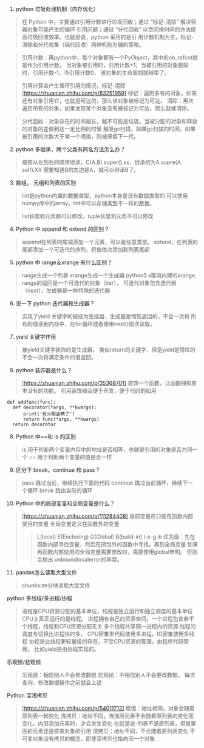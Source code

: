 1. python 垃圾处理机制（内存优化）
> 在 Python 中，主要通过引用计数进行垃圾回收；通过 “标记-清除” 解决容器对象可能产生的循环
引用问题；通过 “分代回收” 以空间换时间的方法提高垃圾回收效率。也就是说，python 采用的是引
用计数机制为主，标记-清除和分代收集（隔代回收）两种机制为辅的策略。

> 引用计数：再python中，每个对象都有一个PyObject，其中的ob_refcnt就是作为引用计数，
>当对象被引用时，引用计数+1，当被引用的对象删除时，引用计数-1，当引用计数0，
>该对象的生命周期就结束了。

> 引用计算会产生循环引用的情况，标记-清除[https://zhuanlan.zhihu.com/p/83251959]
>标记：遍历多有的对象，如果还有对象引用它，也就是可达的，那么该对象被标记为可达。
>清除：再次遍历所有的对象，如果发现某个对象没有被标记为可达，那么就被清除。

>分代回收：对象存在的时间越长，越不可能是垃圾。当被分配的对象和释放的对象的差值到达一定比例的时候
>触发gc扫描，如果gc扫描的时间，如果被引用的次数大于某一个阈值，则被保留下一代。
>
2. python 多继承，两个父类有同名方法怎么办？
> 按照从左到右的顺序继承，C(A,B) super().xx，继承的为A
>supre(A, self).XX 需要知道B的左边是A，就可以继承B了。


3. 数组， 元组和列表的区别
> list是python内置的数据类型，python本身是没有数据类型的
> 可以使用numpy库中的array。list中可以存储类型不一样的数据。
>
>list长度和元素都可以修改，tuple长度和元素不可以修改
>

4. Python 中 append 和 extend 的区别？
> append在列表的尾端添加一个元素，可以是任意类型。
>extend，在列表的尾部添加一个可迭代的序列，将值依次添加到列表尾部
>

5. python 中 range＆xrange 有什么区别？
> range生成一个列表
> xrange生成一个生成器
>python3.x取消内建的xrange, range的返回是一个可迭代的对象（iter），
>可迭代对象包含迭代器（next），生成器是一种特殊的迭代器
>
>
6. 说一下 python 迭代器和生成器？
> 实现了yield 关键字的被成为生成器，生成器是惰性返回的，不会一次将
>所有的值读到内存中，在for循环或者使用next()按次读取。
>
>
7. yield 关键字作用
> 被yield关键字装饰的是生成器， 类似return的关键字，但是yield是惰性的
>不会一次将满足条件的值返回。
>
>
8. python 装饰器是什么？
> [https://zhuanlan.zhihu.com/p/35368701]
> 装饰一个函数，让函数拥有原本没有的功能。
> 引用装饰器会便于开发，便于代码的如用
``` 语法糖
def addfunc(func): 
  def decorator(*args, **kwargs):  
      print('有火眼金睛了') 
      return func(*args, **kwargs) 
  return decorator
```


8. Python 中==和 is 的区别
> is 用于判断两个变量内存中的地址是否相等，也就是引用的对象是否为同一个
> == 用于判断两个变量的值是否一样
>
9. 区分下 break，continue 和 pass？
> pass 跳过当前，继续执行下面的代码
> continue 跳过当前循环，继续下一个循环
> break 跳出当前的循环

10. Python 中的局部变量和全局变量是什么？
> [https://zhuanlan.zhihu.com/p/111284408]
> 局部变量在只能在函数内部使用的变量
> 全局变量定义在函数外的变量
>> L(local)  E(Enclosing) G(Global) B(build-in) l-e-g-b
> 优先级：先在函数内部寻找变量，然后在闭包外的函数中寻找，再到全局变量
> 如果再函数内部使用的全局变量需要修改时，需要使用global申明。
>否则会抛出 unboundlocalerror的异常。
>
11. pandas怎么读取大型文件
> chunksize分块读取大型文件
>

python 多线程/多进程/协程
> 进程是CPU资源分配的基本单位，线程是独立运行和独立调度的基本单位
>CPU上真正运行的是线程。
>进程拥有自己的资源空间，一个进程包含若干个线程，线程和CPU资源分配无关
>多个线程共享同一进程内的资源
>线程的调度与切换比进程快的多。
>CPU密集型代码使用多进程。IO密集使用多线程
> 协程是比线程更轻量级的存在，不受CPU资源的管理，由程序代码管理。
>比如yield是由协程实现的。
>
乐观锁/悲观锁 
>乐观锁：相信别人不会修改数据
>悲观锁：不相信别人不会更改数据。 每次查询、修改数据操作之前就会上锁
>
>
>


Python 深浅拷贝
> [https://zhuanlan.zhihu.com/p/54011712]
> 赋值：地址相同，对象会随着原列表一起变化
> 浅拷贝：地址不同，当浅层元素不会随着原列表的变化而变化，内层添加元素时，才会发生变化
>  也就是说-列表不是原列表，但是里面的元素还是原来对象的引用
> 深拷贝：地址不同，不会随着原列表变化
> 不可变对象没有拷贝的概念，即使深拷贝也指向同一个对象





